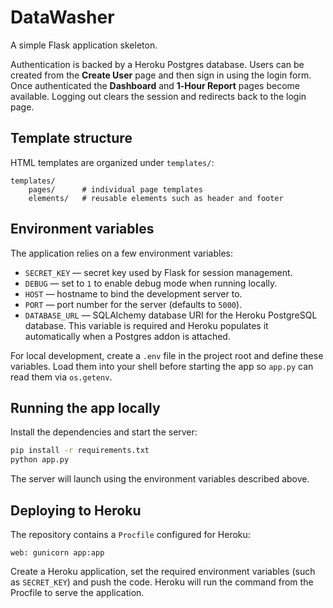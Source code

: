 # DataWasher

A simple Flask application skeleton.

Authentication is backed by a Heroku Postgres database.  Users can be created from
the **Create User** page and then sign in using the login form.  Once
authenticated the **Dashboard** and **1‑Hour Report** pages become available.
Logging out clears the session and redirects back to the login page.

## Template structure

HTML templates are organized under `templates/`:

```
templates/
    pages/      # individual page templates
    elements/   # reusable elements such as header and footer
```

## Environment variables

The application relies on a few environment variables:

- `SECRET_KEY` &mdash; secret key used by Flask for session management.
- `DEBUG` &mdash; set to `1` to enable debug mode when running locally.
- `HOST` &mdash; hostname to bind the development server to.
- `PORT` &mdash; port number for the server (defaults to `5000`).
- `DATABASE_URL` &mdash; SQLAlchemy database URI for the Heroku PostgreSQL
  database. This variable is required and Heroku populates it automatically
  when a Postgres addon is attached.

For local development, create a `.env` file in the project root and define
these variables. Load them into your shell before starting the app so `app.py`
can read them via `os.getenv`.

## Running the app locally

Install the dependencies and start the server:

```bash
pip install -r requirements.txt
python app.py
```

The server will launch using the environment variables described above.

## Deploying to Heroku

The repository contains a `Procfile` configured for Heroku:

```Procfile
web: gunicorn app:app
```

Create a Heroku application, set the required environment variables (such as
`SECRET_KEY`) and push the code. Heroku will run the command from the Procfile
to serve the application.
